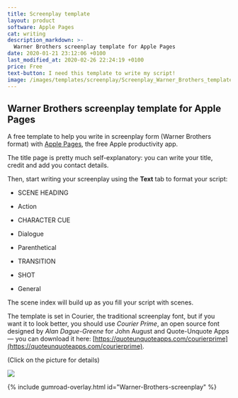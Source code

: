 ```yaml
---
title: Screenplay template
layout: product
software: Apple Pages
cat: writing
description_markdown: >-
  Warner Brothers screenplay template for Apple Pages
date: 2020-01-21 23:12:06 +0100
last_modified_at: 2020-02-26 22:24:19 +0100
price: Free
text-button: I need this template to write my script!
image: /images/templates/screenplay/Screenplay_Warner_Brothers_template.png
---
```


## Warner Brothers screenplay template for Apple Pages

A free template to help you write in screenplay form (Warner Brothers format) with [Apple Pages](https://www.apple.com/pages/), the free Apple productivity app.

The title page is pretty much self-explanatory: you can write your title, credit and add you contact details.

Then, start writing your screenplay using the **Text** tab to format your script:

- SCENE HEADING

- Action

- CHARACTER CUE

- Dialogue

- Parenthetical

- TRANSITION

- SHOT

- General

The scene index will build up as you fill your script with scenes.

The template is set in Courier, the traditional screenplay font, but if you want it to look better, you should use *Courier Prime*, an open source font designed by *Alan Dague-Greene* for John August and Quote-Unquote Apps — you can download it here: [https://quoteunquoteapps.com/courierprime](https://quoteunquoteapps.com/courierprime).

<p class="tc f5 black-30 measure-wide lh-copy avenir">
(Click on the picture for details)
</p>


<a href="https://gum.co/Warner-Brothers-screenplay" class="no-underline pv2 grow db"><img class="w-100" src="{{site.baseurl}}/images/templates/screenplay/Screenplay_Warner_Brothers_template.png"></a>

{% include gumroad-overlay.html id="Warner-Brothers-screenplay" %}
